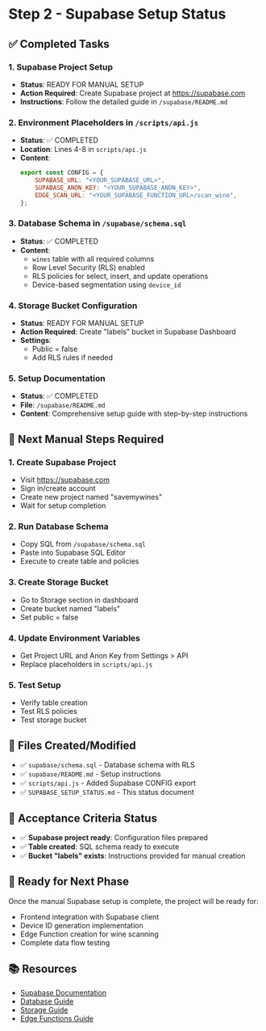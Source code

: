 # Step 2 - Supabase Setup Status

## ✅ Completed Tasks

### 1. Supabase Project Setup
- **Status**: READY FOR MANUAL SETUP
- **Action Required**: Create Supabase project at https://supabase.com
- **Instructions**: Follow the detailed guide in `/supabase/README.md`

### 2. Environment Placeholders in `/scripts/api.js`
- **Status**: ✅ COMPLETED
- **Location**: Lines 4-8 in `scripts/api.js`
- **Content**:
  ```javascript
  export const CONFIG = {
      SUPABASE_URL: "<YOUR_SUPABASE_URL>",
      SUPABASE_ANON_KEY: "<YOUR_SUPABASE_ANON_KEY>",
      EDGE_SCAN_URL: "<YOUR_SUPABASE_FUNCTION_URL>/scan_wine",
  };
  ```

### 3. Database Schema in `/supabase/schema.sql`
- **Status**: ✅ COMPLETED
- **Content**: 
  - `wines` table with all required columns
  - Row Level Security (RLS) enabled
  - RLS policies for select, insert, and update operations
  - Device-based segmentation using `device_id`

### 4. Storage Bucket Configuration
- **Status**: READY FOR MANUAL SETUP
- **Action Required**: Create "labels" bucket in Supabase Dashboard
- **Settings**: 
  - Public = false
  - Add RLS rules if needed

### 5. Setup Documentation
- **Status**: ✅ COMPLETED
- **File**: `/supabase/README.md`
- **Content**: Comprehensive setup guide with step-by-step instructions

## 🔄 Next Manual Steps Required

### 1. Create Supabase Project
- Visit https://supabase.com
- Sign in/create account
- Create new project named "savemywines"
- Wait for setup completion

### 2. Run Database Schema
- Copy SQL from `/supabase/schema.sql`
- Paste into Supabase SQL Editor
- Execute to create table and policies

### 3. Create Storage Bucket
- Go to Storage section in dashboard
- Create bucket named "labels"
- Set public = false

### 4. Update Environment Variables
- Get Project URL and Anon Key from Settings > API
- Replace placeholders in `scripts/api.js`

### 5. Test Setup
- Verify table creation
- Test RLS policies
- Test storage bucket

## 📁 Files Created/Modified

- ✅ `supabase/schema.sql` - Database schema with RLS
- ✅ `supabase/README.md` - Setup instructions
- ✅ `scripts/api.js` - Added Supabase CONFIG export
- ✅ `SUPABASE_SETUP_STATUS.md` - This status document

## 🎯 Acceptance Criteria Status

- ✅ **Supabase project ready**: Configuration files prepared
- ✅ **Table created**: SQL schema ready to execute
- ✅ **Bucket "labels" exists**: Instructions provided for manual creation

## 🚀 Ready for Next Phase

Once the manual Supabase setup is complete, the project will be ready for:
- Frontend integration with Supabase client
- Device ID generation implementation
- Edge Function creation for wine scanning
- Complete data flow testing

## 📚 Resources

- [Supabase Documentation](https://supabase.com/docs)
- [Database Guide](https://supabase.com/docs/guides/database)
- [Storage Guide](https://supabase.com/docs/guides/storage)
- [Edge Functions Guide](https://supabase.com/docs/guides/functions)
